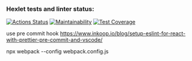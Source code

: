### Hexlet tests and linter status:

[![Actions Status](https://github.com/berpress/frontend-project-lvl3/workflows/hexlet-check/badge.svg)](https://github.com/berpress/frontend-project-lvl3/actions)
[![Maintainability](https://api.codeclimate.com/v1/badges/c45797f4103f59e2fc4c/maintainability)](https://codeclimate.com/github/berpress/frontend-project-lvl3/maintainability)
[![Test Coverage](https://api.codeclimate.com/v1/badges/c45797f4103f59e2fc4c/test_coverage)](https://codeclimate.com/github/berpress/frontend-project-lvl3/test_coverage)

use pre commit hook https://www.inkoop.io/blog/setup-eslint-for-react-with-prettier-pre-commit-and-vscode/

npx webpack --config webpack.config.js
